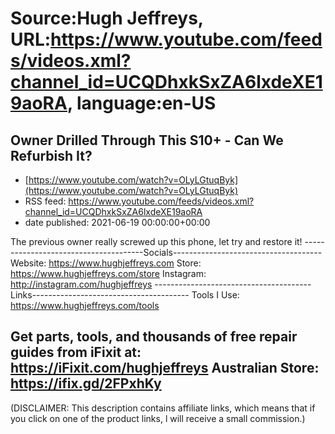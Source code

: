 # Source:Hugh Jeffreys, URL:https://www.youtube.com/feeds/videos.xml?channel_id=UCQDhxkSxZA6lxdeXE19aoRA, language:en-US

## Owner Drilled Through This S10+ - Can We Refurbish It?
 - [https://www.youtube.com/watch?v=OLyLGtuqByk](https://www.youtube.com/watch?v=OLyLGtuqByk)
 - RSS feed: https://www.youtube.com/feeds/videos.xml?channel_id=UCQDhxkSxZA6lxdeXE19aoRA
 - date published: 2021-06-19 00:00:00+00:00

The previous owner really screwed up this phone, let try and restore it!
--------------------------------------Socials-------------------------------------
Website: https://www.hughjeffreys.com
Store: https://www.hughjeffreys.com/store
Instagram: http://instagram.com/hughjeffreys
---------------------------------------Links---------------------------------------
Tools I Use: https://www.hughjeffreys.com/tools

Get parts, tools, and thousands of free repair guides from iFixit at: 
                               https://iFixit.com/hughjeffreys
Australian Store: https://ifix.gd/2FPxhKy
---------------------------------------------------------------------------------------


(DISCLAIMER: This description contains affiliate links, which means that if you click on one of the product links, l will receive a small commission.)

